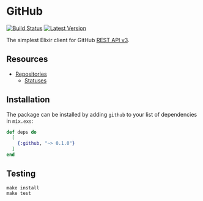 # GitHub

[![Build Status](https://img.shields.io/travis/WorkflowCI/github.svg)](https://travis-ci.org/WorkflowCI/github)
[![Latest Version](https://img.shields.io/hexpm/v/github.svg)](https://hex.pm/packages/github)

The simplest Elixir client for GitHub [REST API v3](https://developer.github.com/v3/).

## Resources

* [Repositories](https://developer.github.com/v3/repos/)
  * [Statuses](https://developer.github.com/v3/repos/statuses/)

## Installation

The package can be installed by adding `github` to your list of dependencies in `mix.exs`:

```elixir
def deps do
  [
    {:github, "~> 0.1.0"}
  ]
end
```

## Testing

```
make install
make test
```
